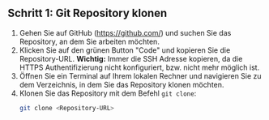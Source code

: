 ## Schritt 1: Git Repository klonen

1. Gehen Sie auf GitHub (https://github.com/) und suchen Sie das Repository, an dem Sie arbeiten möchten.
2. Klicken Sie auf den grünen Button "Code" und kopieren Sie die Repository-URL. **Wichtig:**
Immer die SSH Adresse kopieren, da die HTTPS Authentifizierung nicht konfiguriert, bzw. nicht mehr möglich ist.
3. Öffnen Sie ein Terminal auf Ihrem lokalen Rechner und navigieren Sie zu dem Verzeichnis, in dem Sie das Repository klonen möchten.
4. Klonen Sie das Repository mit dem Befehl `git clone`:
   ```bash
   git clone <Repository-URL>
   ```
